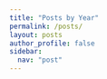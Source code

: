```yaml
---
title: "Posts by Year"
permalink: /posts/
layout: posts
author_profile: false
sidebar:
  nav: "post"
---
```

